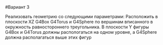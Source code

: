 #Вариант 3

Реализовать геометрию со следующими параметрами:
Расположить в плоскости XZ G4Box G4Torus и G4Sphere по вершинам вписанного в окружность равностороннего треугольника.
В плоскости Y фигуры G4Box и G4Torus должны распологаться на одном уровне, а G4Sphere должна располагаться выше этих фигур
